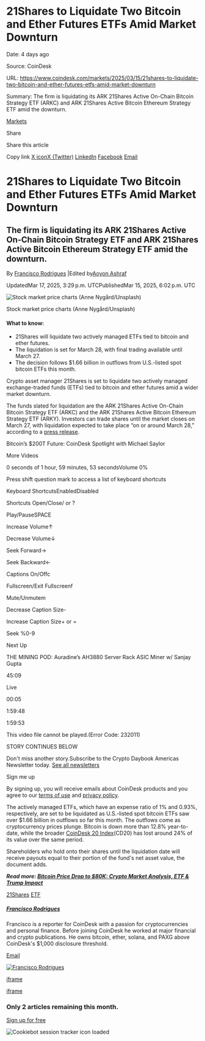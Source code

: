 # 21Shares to Liquidate Two Bitcoin and Ether Futures ETFs Amid Market Downturn

Date: 4 days ago

Source: CoinDesk

URL: https://www.coindesk.com/markets/2025/03/15/21shares-to-liquidate-two-bitcoin-and-ether-futures-etfs-amid-market-downturn

Summary: The firm is liquidating its ARK 21Shares Active On-Chain Bitcoin Strategy ETF (ARKC) and ARK 21Shares Active Bitcoin Ethereum Strategy ETF amid the downturn.

[Markets](https://www.coindesk.com/markets)

Share

Share this article

Copy link [X iconX (Twitter)](https://x.com/intent/tweet?utm_source=twitter&text=21Shares+to+Liquidate+Two+Bitcoin+and+Ether+Futures+ETFs+Amid+Market+Downturn+https%3A%2F%2Fwww.coindesk.com%2Fmarkets%2F2025%2F03%2F15%2F21shares-to-liquidate-two-bitcoin-and-ether-futures-etfs-amid-market-downturn+via+%40coindesk&editorial=utm_content&social=utm_medium&organic=utm_term) [LinkedIn](https://www.linkedin.com/shareArticle?utm_source=linkedin&mini=true&summary=The+firm+is+liquidating+its+ARK+21Shares+Active+On-Chain+Bitcoin+Strategy+ETF+and+ARK+21Shares+Active+Bitcoin+Ethereum+Strategy+ETF+amid+the+downturn.&url=https%3A%2F%2Fwww.coindesk.com%2Fmarkets%2F2025%2F03%2F15%2F21shares-to-liquidate-two-bitcoin-and-ether-futures-etfs-amid-market-downturn&editorial=utm_content&social=utm_medium&organic=utm_term) [Facebook](https://www.facebook.com/sharer/sharer.php?utm_source=facebook&u=https%3A%2F%2Fwww.coindesk.com%2Fmarkets%2F2025%2F03%2F15%2F21shares-to-liquidate-two-bitcoin-and-ether-futures-etfs-amid-market-downturn&editorial=utm_content&social=utm_medium&organic=utm_term) [Email](mailto:%20?subject=21Shares%20to%20Liquidate%20Two%20Bitcoin%20and%20Ether%20Futures%20ETFs%20Amid%20Market%20Downturn%20%E2%80%94%20CoinDesk&body=21Shares%20to%20Liquidate%20Two%20Bitcoin%20and%20Ether%20Futures%20ETFs%20Amid%20Market%20Downturn%0AThe%20firm%20is%20liquidating%20its%20ARK%2021Shares%20Active%20On-Chain%20Bitcoin%20Strategy%20ETF%20and%20ARK%2021Shares%20Active%20Bitcoin%20Ethereum%20Strategy%20ETF%20amid%20the%20downturn.%0A%0ARead%20the%20full%20article%20on%20CoinDesk%3A%0A%0Ahttps%3A%2F%2Fwww.coindesk.com%2Fmarkets%2F2025%2F03%2F15%2F21shares-to-liquidate-two-bitcoin-and-ether-futures-etfs-amid-market-downturn)

# 21Shares to Liquidate Two Bitcoin and Ether Futures ETFs Amid Market Downturn

## The firm is liquidating its ARK 21Shares Active On-Chain Bitcoin Strategy ETF and ARK 21Shares Active Bitcoin Ethereum Strategy ETF amid the downturn.

By [Francisco Rodrigues](https://www.coindesk.com/author/francisco-rodrigues) \|Edited by[Aoyon Ashraf](https://www.coindesk.com/author/aoyon-ashraf)

UpdatedMar 17, 2025, 3:29 p.m.  UTCPublishedMar 15, 2025, 6:02 p.m.  UTC

![Stock market price charts (Anne Nygård/Unsplash)](https://www.coindesk.com/_next/image?url=https%3A%2F%2Fcdn.sanity.io%2Fimages%2Fs3y3vcno%2Fproduction%2F0fda186e57eed31cfc280d2fe680adfc47aaecde-1920x1280.jpg%3Fauto%3Dformat&w=3840&q=75)

Stock market price charts (Anne Nygård/Unsplash)

#### What to know:

- 21Shares will liquidate two actively managed ETFs tied to bitcoin and ether futures.
- The liquidation is set for March 28, with final trading available until March 27.
- The decision follows $1.66 billion in outflows from U.S.-listed spot bitcoin ETFs this month.

Crypto asset manager 21Shares is set to liquidate two actively managed exchange-traded funds (ETFs) tied to bitcoin and ether futures amid a wider market downturn.

The funds slated for liquidation are the ARK 21Shares Active On-Chain Bitcoin Strategy ETF (ARKC) and the ARK 21Shares Active Bitcoin Ethereum Strategy ETF (ARKY). Investors can trade shares until the market closes on March 27, with liquidation expected to take place “on or around March 28,” according to a [press release](https://www.globenewswire.com/news-release/2025/03/13/3042604/0/en/21Shares-to-Liquidate-Two-ETFs.html).

Bitcoin’s $200T Future: CoinDesk Spotlight with Michael Saylor

More Videos

0 seconds of 1 hour, 59 minutes, 53 secondsVolume 0%

Press shift question mark to access a list of keyboard shortcuts

Keyboard ShortcutsEnabledDisabled

Shortcuts Open/Close/ or ?

Play/PauseSPACE

Increase Volume↑

Decrease Volume↓

Seek Forward→

Seek Backward←

Captions On/Offc

Fullscreen/Exit Fullscreenf

Mute/Unmutem

Decrease Caption Size-

Increase Caption Size\+ or =

Seek %0-9

Next Up

THE MINING POD: Auradine’s AH3880 Server Rack ASIC Miner w/ Sanjay Gupta

45:09

Live

00:05

1:59:48

1:59:53

This video file cannot be played.(Error Code: 232011)

STORY CONTINUES BELOW

Don't miss another story.Subscribe to the Crypto Daybook Americas Newsletter today. [See all newsletters](https://www.coindesk.com/newsletters)

Sign me up

By signing up, you will receive emails about CoinDesk products and you agree to our [terms of use](https://www.coindesk.com/terms) and [privacy policy](https://www.coindesk.com/privacy).

The actively managed ETFs, which have an expense ratio of 1% and 0.93%, respectively, are set to be liquidated as U.S.-listed spot bitcoin ETFs saw over $1.66 billion in outflows so far this month. The outflows come as cryptocurrency prices plunge. Bitcoin is down more than 12.8% year-to-date, while the broader [CoinDesk 20 Index](https://todayincrypto.coindesk.com/cd20)(CD20) has lost around 24% of its value over the same period.

Shareholders who hold onto their shares until the liquidation date will receive payouts equal to their portion of the fund's net asset value, the document adds.

**_Read more: [Bitcoin Price Drop to $80K: Crypto Market Analysis, ETF & Trump Impact](https://www.coindesk.com/coindesk-indices/2025/03/12/bitcoin-where-does-it-go-now)_**

[21Shares](https://www.coindesk.com/tag/21shares) [ETF](https://www.coindesk.com/tag/etf)

##### [Francisco Rodrigues](https://www.coindesk.com/author/francisco-rodrigues)

Francisco is a reporter for CoinDesk with a passion for cryptocurrencies and personal finance. Before joining CoinDesk he worked at major financial and crypto publications. He owns bitcoin, ether, solana, and PAXG above CoinDesk's $1,000 disclosure threshold.

[Email](mailto:fmemoria@cryptocompare.com "Email")

[![Francisco Rodrigues](https://www.coindesk.com/_next/image?url=https%3A%2F%2Fcdn.sanity.io%2Fimages%2Fs3y3vcno%2Fproduction%2Fe964ef5931a8f1663171e08ecf72604a4b80c2a2-512x512.jpg%3Fw%3D64%26h%3D64%26fit%3Dcrop%26crop%3Dfocalpoint%26auto%3Dformat&w=1080&q=75)](https://www.coindesk.com/author/francisco-rodrigues)

[iframe](https://consentcdn.cookiebot.com/sdk/bc-v4.min.html)

[iframe](https://www.google.com/recaptcha/api2/anchor?ar=1&k=6LdD_vElAAAAAC4MH8sVjuaAFGSN1fmOs8QJv8jW&co=aHR0cHM6Ly93d3cuY29pbmRlc2suY29tOjQ0Mw..&hl=en&v=hbAq-YhJxOnlU-7cpgBoAJHb&size=invisible&cb=qanzparb9t5e)

### Only 2 articles remaining this month.

[Sign up for free](https://www.coindesk.com/api/auth/login?returnTo=https%3A%2F%2Fwww.coindesk.com%2Fmarkets%2F2025%2F03%2F15%2F21shares-to-liquidate-two-bitcoin-and-ether-futures-etfs-amid-market-downturn&screen_hint=signup&reg_module=reg-banner&reg_submodule=meter&reg_state=meter "Sign up for a free CoinDesk account")

![Cookiebot session tracker icon loaded](https://imgsct.cookiebot.com/1.gif?dgi=0eadae03-33f1-4a15-97c4-7f82433a6838)
